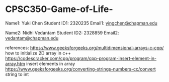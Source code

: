 # CPSC350-Game-of-Life-

Name1: Yuki Chen
Student ID1: 2320235
Email1: yingchen@chapman.edu

Name2: Nidhi Vedantam
Student ID2: 2328859
Email2: vedantam@chapman.edu

references: https://www.geeksforgeeks.org/multidimensional-arrays-c-cpp/ how to initialize 2D array in c++
            https://codescracker.com/cpp/program/cpp-program-insert-element-in-array.htm insert elements in array
            https://www.geeksforgeeks.org/converting-strings-numbers-cc/convert string to int
